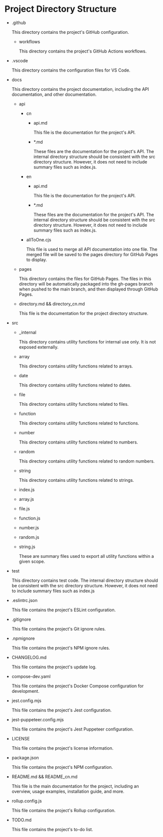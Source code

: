 # Project Directory Structure

-   .github

    This directory contains the project's GitHub configuration.

    -   workflows

        This directory contains the project's GitHub Actions workflows.

-   .vscode

    This directory contains the configuration files for VS Code.

-   docs

    This directory contains the project documentation, including the API documentation, and other documentation.

    -   api

        -   cn

            -   api.md

                This file is the documentation for the project's API.

            -   \*.md

                These files are the documentation for the project's API. The internal directory structure should be consistent with the src directory structure. However, it does not need to include summary files such as index.js.

        -   en

            -   api.md

                This file is the documentation for the project's API.

            -   \*.md

                These files are the documentation for the project's API. The internal directory structure should be consistent with the src directory structure. However, it does not need to include summary files such as index.js.

        -   allToOne.cjs

            This file is used to merge all API documentation into one file. The merged file will be saved to the pages directory for GitHub Pages to display.

    -   pages

        This directory contains the files for GitHub Pages. The files in this directory will be automatically packaged into the gh-pages branch when pushed to the main branch, and then displayed through GitHub Pages.

    -   directory.md && directory_cn.md

        This file is the documentation for the project directory structure.

-   src

    -   \_internal

        This directory contains utility functions for internal use only. It is not exposed externally.

    -   array

        This directory contains utility functions related to arrays.

    -   date

        This directory contains utility functions related to dates.

    -   file

        This directory contains utility functions related to files.

    -   function

        This directory contains utility functions related to functions.

    -   number

        This directory contains utility functions related to numbers.

    -   random

        This directory contains utility functions related to random numbers.

    -   string

        This directory contains utility functions related to strings.

    -   index.js
    -   array.js
    -   file.js
    -   function.js
    -   number.js
    -   random.js
    -   string.js

        These are summary files used to export all utility functions within a given scope.

-   test

    This directory contains test code. The internal directory structure should be consistent with the src directory structure. However, it does not need to include summary files such as index.js

-   .eslintrc.json

    This file contains the project's ESLint configuration.

-   .gitignore

    This file contains the project's Git ignore rules.

-   .npmignore

    This file contains the project's NPM ignore rules.

-   CHANGELOG.md

    This file contains the project's update log.

-   compose-dev.yaml

    This file contains the project's Docker Compose configuration for development.

-   jest.config.mjs

    This file contains the project's Jest configuration.

-   jest-puppeteer.config.mjs

    This file contains the project's Jest Puppeteer configuration.

-   LICENSE

    This file contains the project's license information.

-   package.json

    This file contains the project's NPM configuration.

-   README.md && README_cn.md

    This file is the main documentation for the project, including an overview, usage examples, installation guide, and more.

-   rollup.config.js

    This file contains the project's Rollup configuration.

-   TODO.md

    This file contains the project's to-do list.
